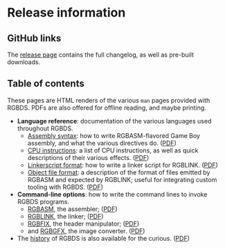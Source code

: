 
# Release information

## GitHub links

The [release page](https://github.com/gbdev/rgbds/releases/v0.4.2) contains the full changelog, as well as pre-built downloads.

## Table of contents

These pages are HTML renders of the various `man` pages provided with RGBDS.
PDFs are also offered for offline reading, and maybe printing.

- **Language reference**: documentation of the various languages used throughout RGBDS.
  - [Assembly syntax](./rgbasm.5.md): how to write RGBASM-flavored Game Boy assembly, and what the various directives do. ([PDF](./rgbasm.5.pdf))
  - [CPU instructions](./gbz80.7.md): a list of CPU instructions, as well as quick descriptions of their various effects. ([PDF](./gbz80.7.pdf))
  - [Linkerscript format](./rgblink.5.md): how to write a linker script for RGBLINK. ([PDF](./rgblink.5.pdf))
  - [Object file format](./rgbds.5.md): a description of the format of files emitted by RGBASM and expected by RGBLINK; useful for integrating custom tooling with RGBDS. ([PDF](./rgbds.5.pdf))
- **Command-line options**: how to write the command lines to invoke RGBDS programs.
  - [RGBASM](./rgbasm.1.md), the assembler; ([PDF](./rgbasm.1.pdf))
  - [RGBLINK](./rgblink.1.md), the linker; ([PDF](./rgblink.1.pdf))
  - [RGBFIX](./rgbfix.1.md), the header manipulator; ([PDF](./rgbfix.1.pdf))
  - and [RGBGFX](./rgbgfx.1.md), the image converter. ([PDF](./rgbgfx.1.pdf))
- The [history](./rgbds.7.md) of RGBDS is also available for the curious. ([PDF](./rgbds.7.pdf))
